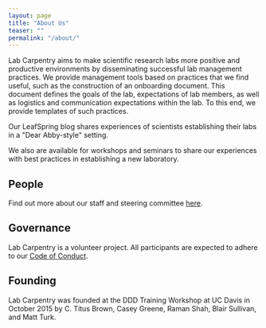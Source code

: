 ```yaml
---
layout: page
title: "About Us"
teaser: ""
permalink: "/about/"
---
```

Lab Carpentry aims to make scientific research labs more positive and productive environments by disseminating successful lab management practices. We provide management tools based on practices that we find useful, such as the construction of an onboarding document. This document defines the goals of the lab, expectations of lab members, as well as logistics and communication expectations within the lab. To this end, we provide templates of such practices.

Our LeafSpring blog shares experiences of scientists establishing their labs in a "Dear Abby-style" setting.

We also are available for workshops and seminars to share our experiences with best practices in establishing a new laboratory.

## People

Find out more about our staff and steering committee [here](/people).

## Governance
Lab Carpentry is a volunteer project. All participants are expected to adhere to our [Code of Conduct](/conduct-code/).

## Founding
Lab Carpentry was founded at the DDD Training Workshop at UC Davis in October 2015 by C. Titus Brown, Casey Greene, Raman Shah, Blair Sullivan, and Matt Turk.
